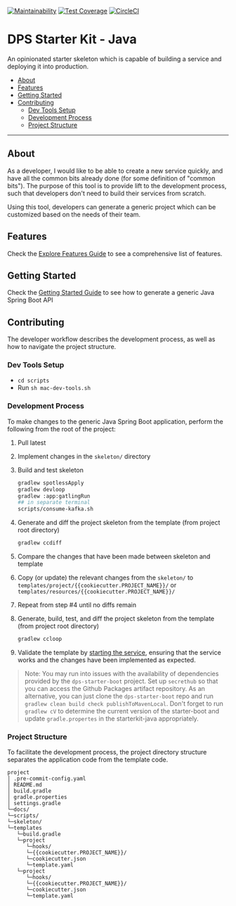 [![Maintainability](https://api.codeclimate.com/v1/badges/FIXME_TOKEN/maintainability)](https://codeclimate.com/repos/FIXME_TOKEN/maintainability)
[![Test Coverage](https://api.codeclimate.com/v1/badges/FIXME_TOKEN/test_coverage)](https://codeclimate.com/repos/FIXME_TOKEN/test_coverage)
[![CircleCI](https://circleci.com/gh/ThoughtWorks-DPS/dps-starterkit-java.svg?style=shield&circle-token=FIXME_TOKEN)](https://app.circleci.com/pipelines/github/ThoughtWorks-DPS/dps-starterkit-java?branch=main)

# DPS Starter Kit - Java

An opinionated starter skeleton which is capable of building a service and deploying it into production.

- [About](#about)
- [Features](#features)
- [Getting Started](#getting-started)
- [Contributing](#contributing)
    - [Dev Tools Setup](#dev-tools-setup)
    - [Development Process](#development-process)
    - [Project Structure](#project-structure)

---

## About

As a developer, I would like to be able to create a new service quickly, and have all the common bits already done (for some definition of "common bits").
The purpose of this tool is to provide lift to the development process, such that developers don't need to build their services from scratch.

Using this tool, developers can generate a generic project which can be customized based on the needs of their team.

## Features

Check the [Explore Features Guide](docs/explore-features.md) to see a comprehensive list of features.

## Getting Started

Check the [Getting Started Guide](docs/getting-started.md) to see how to generate a generic Java Spring Boot API

## Contributing

The developer workflow describes the development process, as well as how to navigate the project structure.

### Dev Tools Setup

- `cd scripts`
- Run `sh mac-dev-tools.sh`

### Development Process

To make changes to the generic Java Spring Boot application, perform the following from the root of the project:

1. Pull latest
1. Implement changes in the `skeleton/` directory
1. Build and test skeleton

    ```bash
    gradlew spotlessApply
    gradlew devloop
    gradlew :app:gatlingRun
    ## in separate terminal
    scripts/consume-kafka.sh 
    ```

1. Generate and diff the project skeleton from the template (from project root directory)

    ```bash
    gradlew ccdiff
    ```

1. Compare the changes that have been made between skeleton and template
1. Copy (or update) the relevant changes from the `skeleton/` to `templates/project/{{cookiecutter.PROJECT_NAME}}/` or `templates/resources/{{cookiecutter.PROJECT_NAME}}/`
1. Repeat from step #4 until no diffs remain
1. Generate, build, test, and diff the project skeleton from the template (from project root directory)

    ```bash
    gradlew ccloop
    ```

1. Validate the template by [starting the service](docs/tutorial.md#Starting-service), ensuring that the service works and the changes have been implemented as expected.

> Note: You may run into issues with the availability of dependencies provided by the `dps-starter-boot` project.
> Set up `secrethub` so that you can access the Github Packages artifact repository.
> As an alternative, you can just clone the `dps-starter-boot` repo and run `gradlew clean build check publishToMavenLocal`.
> Don't forget to run `gradlew cV` to determine the current version of the starter-boot and update `gradle.propertes` in the starterkit-java appropriately.

### Project Structure

To facilitate the development process, the project directory structure separates the application code from the template code.

```text
project
│ .pre-commit-config.yaml
│ README.md
│ build.gradle    
│ gradle.properties
│ settings.gradle
└─docs/
└─scripts/
└─skeleton/
└─templates
   └─build.gradle
   └─project
      └─hooks/
      └─{{cookiecutter.PROJECT_NAME}}/
      └─cookiecutter.json
      └─template.yaml
   └─project
      └─hooks/
      └─{{cookiecutter.PROJECT_NAME}}/
      └─cookiecutter.json
      └─template.yaml
```

